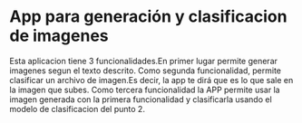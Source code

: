 # App para generación y clasificacion de imagenes

Esta aplicacion tiene 3 funcionalidades.En primer lugar permite generar imagenes segun el texto descrito.
Como segunda funcionalidad, permite clasificar un archivo de imagen.Es decir, la app te dirá que es lo que sale en la imagen que subes.
Como tercera funcionalidad la APP permite usar la imagen generada con la primera funcionalidad y clasificarla usando el modelo de clasificacion del punto 2.
